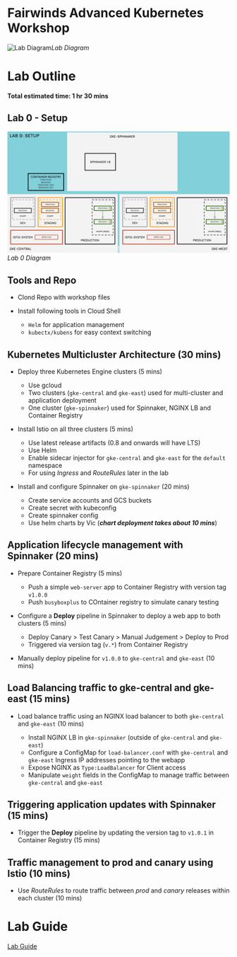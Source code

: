 # Fairwinds Advanced Kubernetes Workshop

![Lab Diagram](diagrams/lab-diag.png)*Lab Diagram*

# Lab Outline

**Total estimated time: 1 hr 30 mins**

## Lab 0 - Setup

![Lab 0 Diagram](diagrams/lab-0.png)*Lab 0 Diagram*







## Tools and Repo

+  Clond Repo with workshop files
+  Install following tools in Cloud Shell

    +  `Helm` for application management
    +  `kubectx/kubens` for easy context switching

## Kubernetes Multicluster Architecture (30 mins)

+  Deploy three Kubernetes Engine clusters (5 mins)

    +  Use gcloud
    +  Two clusters (`gke-central` and `gke-east`) used for multi-cluster and application deployment
    +  One cluster (`gke-spinnaker`) used for Spinnaker, NGINX LB and Container Registry

+  Install Istio on all three clusters (5 mins)

    +  Use latest release artifacts (0.8 and onwards will have LTS)
    +  Use Helm
    +  Enable sidecar injector for `gke-central` and `gke-east` for the `default` namespace
    +  For using _Ingress_ and _RouteRules_ later in the lab

+  Install and configure Spinnaker on `gke-spinnaker` (20 mins)

    +  Create service accounts and GCS buckets
    +  Create secret with kubeconfig
    +  Create spinnaker config
    +  Use helm charts by Vic (***chart deployment takes about 10 mins***)

## Application lifecycle management with Spinnaker (20 mins)

+  Prepare Container Registry (5 mins)
    +  Push a simple `web-server` app to Container Registry with version tag `v1.0.0`
    +  Push `busyboxplus` to COntainer registry to simulate canary testing

+  Configure a **Deploy** pipeline in Spinnaker to deploy a web app to both clusters (5 mins)

    +  Deploy Canary > Test Canary > Manual Judgement > Deploy to Prod
    +  Triggered via version tag (`v.*`) from Container Registry

+  Manually deploy pipeline for `v1.0.0` to `gke-central` and `gke-east` (10 mins)

## Load Balancing traffic to gke-central and gke-east (15 mins)

+  Load balance traffic using an NGINX load balancer to both `gke-central` and `gke-east` (10 mins)

    +  Install NGINX LB in `gke-spinnaker` (outside of `gke-central` and `gke-east`)
    +  Configure a ConfigMap for `load-balancer.conf` with `gke-central` and `gke-east` Ingress IP addresses pointing to the webapp
    +  Expose NGINX as `Type:LoadBalancer` for Client access
    +  Manipulate `weight` fields in the ConfigMap to manage traffic between `gke-central` and `gke-east`

## Triggering application updates with Spinnaker (15 mins)

+  Trigger the **Deploy** pipeline by updating the version tag to `v1.0.1` in Container Registry (15 mins)

## Traffic management to prod and canary using Istio (10 mins)

+  Use _RouteRules_ to route traffic between _prod_ and _canary_ releases within each cluster (10 mins)

# Lab Guide

[Lab Guide](lab_guide.md)
